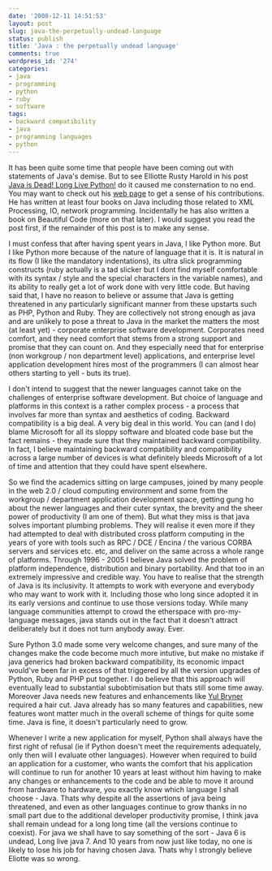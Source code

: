 ```yaml
---
date: '2008-12-11 14:51:53'
layout: post
slug: java-the-perpetually-undead-language
status: publish
title: 'Java : the perpetually undead language'
comments: true
wordpress_id: '274'
categories:
- java
- programming
- python
- ruby
- software
tags:
- backward compatibility
- java
- programming languages
- python
---
```


It has been quite some time that people have been coming out with statements of Java's demise. But to see Elliotte Rusty Harold in his post [Java is Dead! Long Live Python!](http://cafe.elharo.com/programming/java-is-dead-long-live-python/) do it caused me consternation to no end. You may want to check out his [web page](http://www.elharo.com/) to get a sense of his contributions. He has written at least four books on Java including those related to XML Processing, IO, network programming. Incidentally he has also written a book on Beautiful Code (more on that later). I would suggest you read the post first, if the remainder of this post is to make any sense.

I must confess that after having spent years in Java, I like Python more. But I like Python more because of the nature of language that it is. It is natural in its flow (I like the mandatory indentations), its ultra slick programming constructs (ruby actually is a tad slicker but I dont find myself comfortable with its syntax / style and the special characters in the variable names), and its ability to really get a lot of work done with very little code. But having said that, I have no reason to believe or assume that Java is getting threatened in any particularly significant manner from these upstarts such as PHP, Python and Ruby. They are collectively not strong enough as java and are unlikely to pose a threat to Java in the market the matters the most (at least yet) - corporate enterprise software development. Corporates need comfort, and they need comfort that stems from a strong support and promise that they can count on.  And they especially need that for enterprise (non workgroup / non department level) applications, and enterprise level application development hires most of the programmers (I can almost hear others starting to yell - buts its true).

I don't intend to suggest that the newer languages cannot take on the challenges of enterprise software development. But choice of language and platforms in this context is a rather complex process - a process that involves far more than syntax and aesthetics of coding. Backward compatibility is a big deal. A very big deal in this world. You can (and I do) blame Microsoft for all its sloppy software and bloated code base but the fact remains - they made sure that they maintained backward compatibility. In fact, I believe maintaining backward compatibility and compatibility across a large number of devices is what definitely bleeds Microsoft of a lot of time and attention that they could have spent elsewhere.

So we find the academics sitting on large campuses, joined by many people in the web 2.0 / cloud computing environment and some from the workgroup / department application development space, getting gung ho about the newer languages and their cuter syntax, the brevity and the sheer power of productivity (I am one of them). But what they miss is that java solves important plumbing problems. They will realise it even more if they had attempted to deal with distributed cross platform computing in the years of yore with tools such as RPC / DCE / Encina / the various CORBA servers and services etc. etc, and deliver on the same across a whole range of platforms. Through 1996 - 2005 I believe Java solved the problem of platform independence, distribution and binary portability. And that too in an extremely impressive and credible way. You have to realise that the strength of Java is its inclusivity. It attempts to work with everyone and everybody who may want to work with it. Including those who long since adopted it in its early versions and continue to use those versions today. While many language communities attempt to crowd the etherspace with pro-my-language messages, java stands out in the fact that it doesn't attract deliberately but it does not turn anybody away. Ever.

Sure Python 3.0 made some very welcome changes, and sure many of the changes make the code become much more intutive, but make no mistake if java generics had broken backward compatibility, its economic impact would've been far in excess of that triggered by all the version upgrades of Python, Ruby and PHP put together. I do believe that this approach will eventually lead to substantial subobtimisation but thats still some time away. Moreover Java needs new features and enhancements like [Yul Bryner](http://www.findagrave.com/photos250/photos/2004/283/2966_109741596129.jpg) required a hair cut. Java already has so many features and capabilities, new features wont matter much in the overall scheme of things for quite some time. Java is fine, it doesn't particularly need to grow.

Whenever I write a new application for myself, Python shall always have the first right of refusal (ie if Python doesn't meet the requirements adequately, only then will I evaluate other languages). However when required to build an application for a customer, who wants the comfort that his application will continue to run for another 10 years at least without him having to make any changes or enhancements to the code and be able to move it around from hardware to hardware, you exactly know which language I shall choose - Java. Thats why despite all the assertions of java being threatened, and even as other languages continue to grow thanks in no small part due to the additional developer productivity promise, I think java shall remain undead for a long long time (all the versions continue to coexist). For java we shall have to say something of the sort - Java 6 is undead, Long live java 7. And 10 years from now just like today, no one is likely to lose his job for having chosen Java. Thats why I strongly believe Eliotte was so wrong.
